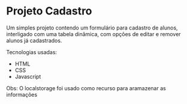 # Projeto Cadastro

Um simples projeto contendo um formulário para cadastro de alunos, interligado com uma tabela dinâmica, com opções de editar e remover alunos já cadastrados.

Tecnologias usadas:
* HTML
* CSS
* Javascript

Obs: O localstorage foi usado como recurso para aramazenar as informações
